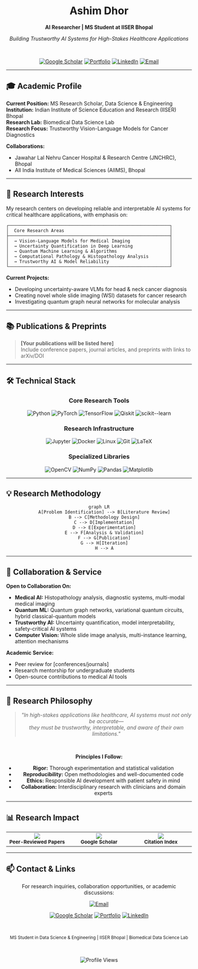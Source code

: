 <div align="center">

# Ashim Dhor

**AI Researcher | MS Student at IISER Bhopal**

*Building Trustworthy AI Systems for High-Stakes Healthcare Applications*

<br>

[![Google Scholar](https://img.shields.io/badge/Google%20Scholar-4285F4?style=for-the-badge&logo=google-scholar&logoColor=white)](https://scholar.google.com/citations?user=KnN80Q4AAAAJ&hl=en)
[![Portfolio](https://img.shields.io/badge/Website-00D9FF?style=for-the-badge&logo=About.me&logoColor=white)](https://ashimdhor.github.io)
[![LinkedIn](https://img.shields.io/badge/LinkedIn-0A66C2?style=for-the-badge&logo=linkedin&logoColor=white)](https://www.linkedin.com/in/ashim-dhor/)
[![Email](https://img.shields.io/badge/Email-EA4335?style=for-the-badge&logo=gmail&logoColor=white)](mailto:ashimdhor2003@gmail.com)

</div>

---

## 🎓 Academic Profile

**Current Position:** MS Research Scholar, Data Science & Engineering  
**Institution:** Indian Institute of Science Education and Research (IISER) Bhopal  
**Research Lab:** Biomedical Data Science Lab  
**Research Focus:** Trustworthy Vision-Language Models for Cancer Diagnostics

**Collaborations:**
- Jawahar Lal Nehru Cancer Hospital & Research Centre (JNCHRC), Bhopal
- All India Institute of Medical Sciences (AIIMS), Bhopal

---

## 🔬 Research Interests

My research centers on developing reliable and interpretable AI systems for critical healthcare applications, with emphasis on:

```
┌─────────────────────────────────────────────────────────────┐
│  Core Research Areas                                        │
├─────────────────────────────────────────────────────────────┤
│  → Vision-Language Models for Medical Imaging               │
│  → Uncertainty Quantification in Deep Learning              │
│  → Quantum Machine Learning & Algorithms                    │
│  → Computational Pathology & Histopathology Analysis        │
│  → Trustworthy AI & Model Reliability                       │
└─────────────────────────────────────────────────────────────┘
```

**Current Projects:**
- Developing uncertainty-aware VLMs for head & neck cancer diagnosis
- Creating novel whole slide imaging (WSI) datasets for cancer research
- Investigating quantum graph neural networks for molecular analysis

---

## 📚 Publications & Preprints

<div align="left">

> **[Your publications will be listed here]**  
> Include conference papers, journal articles, and preprints with links to arXiv/DOI

</div>

---

## 🛠️ Technical Stack

<div align="center">

### Core Research Tools

![Python](https://img.shields.io/badge/Python-3776AB?style=flat-square&logo=python&logoColor=white)
![PyTorch](https://img.shields.io/badge/PyTorch-EE4C2C?style=flat-square&logo=pytorch&logoColor=white)
![TensorFlow](https://img.shields.io/badge/TensorFlow-FF6F00?style=flat-square&logo=tensorflow&logoColor=white)
![Qiskit](https://img.shields.io/badge/Qiskit-6929C4?style=flat-square&logo=qiskit&logoColor=white)
![scikit--learn](https://img.shields.io/badge/scikit--learn-F7931E?style=flat-square&logo=scikit-learn&logoColor=white)

### Research Infrastructure

![Jupyter](https://img.shields.io/badge/Jupyter-F37626?style=flat-square&logo=jupyter&logoColor=white)
![Docker](https://img.shields.io/badge/Docker-2496ED?style=flat-square&logo=docker&logoColor=white)
![Linux](https://img.shields.io/badge/Linux-FCC624?style=flat-square&logo=linux&logoColor=black)
![Git](https://img.shields.io/badge/Git-F05032?style=flat-square&logo=git&logoColor=white)
![LaTeX](https://img.shields.io/badge/LaTeX-008080?style=flat-square&logo=latex&logoColor=white)

### Specialized Libraries

![OpenCV](https://img.shields.io/badge/OpenCV-5C3EE8?style=flat-square&logo=opencv&logoColor=white)
![NumPy](https://img.shields.io/badge/NumPy-013243?style=flat-square&logo=numpy&logoColor=white)
![Pandas](https://img.shields.io/badge/Pandas-150458?style=flat-square&logo=pandas&logoColor=white)
![Matplotlib](https://img.shields.io/badge/Matplotlib-11557C?style=flat-square)

</div>

---

## 💡 Research Methodology

<div align="center">

```mermaid
graph LR
    A[Problem Identification] --> B[Literature Review]
    B --> C[Methodology Design]
    C --> D[Implementation]
    D --> E[Experimentation]
    E --> F[Analysis & Validation]
    F --> G[Publication]
    G --> H[Iteration]
    H --> A
```

</div>

---

## 🤝 Collaboration & Service

**Open to Collaboration On:**

- **Medical AI:** Histopathology analysis, diagnostic systems, multi-modal medical imaging
- **Quantum ML:** Quantum graph networks, variational quantum circuits, hybrid classical-quantum models
- **Trustworthy AI:** Uncertainty quantification, model interpretability, safety-critical AI systems
- **Computer Vision:** Whole slide image analysis, multi-instance learning, attention mechanisms

**Academic Service:**
- Peer review for [conferences/journals]
- Research mentorship for undergraduate students
- Open-source contributions to medical AI tools

---

## 🎯 Research Philosophy

<div align="center">

> *"In high-stakes applications like healthcare, AI systems must not only be accurate—*  
> *they must be trustworthy, interpretable, and aware of their own limitations."*

<br>

**Principles I Follow:**
- **Rigor:** Thorough experimentation and statistical validation
- **Reproducibility:** Open methodologies and well-documented code
- **Ethics:** Responsible AI development with patient safety in mind
- **Collaboration:** Interdisciplinary research with clinicians and domain experts

</div>

---

## 📊 Research Impact

<div align="center">

<table>
<tr>
<td align="center" width="33%">
<img src="https://img.shields.io/badge/Publications-[N]-blue?style=for-the-badge"/>
<br/><sub><b>Peer-Reviewed Papers</b></sub>
</td>
<td align="center" width="33%">
<img src="https://img.shields.io/badge/Citations-[N]-green?style=for-the-badge"/>
<br/><sub><b>Google Scholar</b></sub>
</td>
<td align="center" width="33%">
<img src="https://img.shields.io/badge/h--index-[N]-orange?style=for-the-badge"/>
<br/><sub><b>Citation Index</b></sub>
</td>
</tr>
</table>

</div>

---

## 📫 Contact & Links

<div align="center">

For research inquiries, collaboration opportunities, or academic discussions:

[![Email](https://img.shields.io/badge/📧_ashimdhor2003@gmail.com-EA4335?style=for-the-badge&logo=gmail&logoColor=white)](mailto:ashimdhor2003@gmail.com)

[![Google Scholar](https://img.shields.io/badge/📚_Google_Scholar-4285F4?style=for-the-badge&logo=google-scholar&logoColor=white)](https://scholar.google.com/citations?user=KnN80Q4AAAAJ&hl=en)
[![Portfolio](https://img.shields.io/badge/🌐_Research_Website-00D9FF?style=for-the-badge&logo=About.me&logoColor=white)](https://ashimdhor.github.io)
[![LinkedIn](https://img.shields.io/badge/💼_LinkedIn-0A66C2?style=for-the-badge&logo=linkedin&logoColor=white)](https://www.linkedin.com/in/ashim-dhor/)

<br>

<sub>MS Student in Data Science & Engineering | IISER Bhopal | Biomedical Data Science Lab</sub>

<br>

![Profile Views](https://komarev.com/ghpvc/?username=AshimDhor&color=0A66C2&style=flat-square&label=Profile+Views)

</div>
